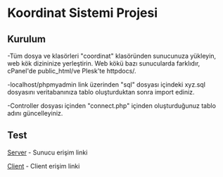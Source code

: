 # Koordinat Sistemi Projesi

## Kurulum

-Tüm dosya ve klasörleri "coordinat" klasöründen sunucunuza yükleyin, web kök dizininize yerleştirin. Web kökü bazı sunucularda farklıdır, cPanel'de public_html/ve Plesk'te httpdocs/.

-localhost/phpmyadmin link üzerinden "sql" dosyası içindeki xyz.sql dosyasını veritabanınıza tablo oluşturduktan sonra import ediniz.

-Controller dosyası içinden "connect.php" içinden oluşturduğunuz tablo adını güncelleyiniz.

## Test
[Server](https://muratbariskoroglu.com/coordinate/sunucu.php) - Sunucu erişim linki

[Client](https://muratbariskoroglu.com/coordinate/client.php) - Client erişim linki

